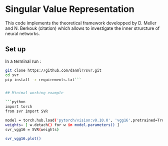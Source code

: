 # Singular Value Representation 

This code implements the theoretical framework developped by D. Meller and N. Berkouk (citation) which allows to investigate the inner strurcture of neural networks. 

## Set up 

In a terminal run : 
```bash
git clone https://github.com/danmlr/svr.git
cd svr 
pip install -r requirements.txt```


## Minimal working example 

```python
import torch
from svr import SVR

model = torch.hub.load('pytorch/vision:v0.10.0', 'vgg16',pretrained=True)
weights= [ w.detach() for w in model.parameters() ]
svr_vgg16 = SVR(weights) 

svr_vgg16.plot()
``` 

